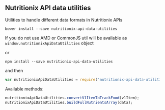 Nutritionix API data utilities
------------------------------

Utilities to handle different data formats in Nutritionix APIs

```
bower install --save nutritionix-api-data-utilities
```

If you do not use AMD or CommonJS util will be available as ```window.nutritionixApiDataUtilities``` object 

or

```
npm install --save nutritionix-api-data-utilities
```

and then

```js
var nutritionixApiDataUtilities = require('nutritionix-api-data-utilities');
```

Available methods:

```js
nutritionixApiDataUtilities.convertV1ItemToTrackFood(v1Item);
nutritionixApiDataUtilities.buildFullNutrientsArray(data);
```
